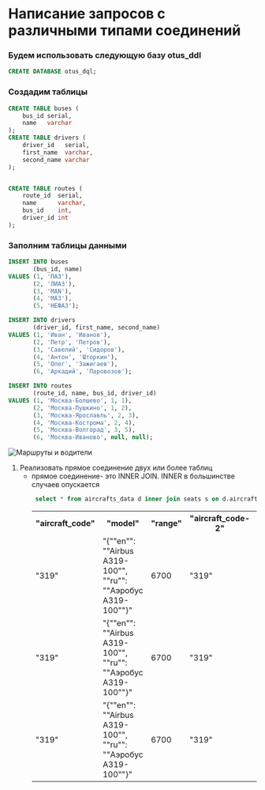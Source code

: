 # Написание запросов с различными типами соединений
### Будем использовать следующую базу otus_ddl
```sql
CREATE DATABASE otus_dql;
```
### Создадим таблицы
```sql
CREATE TABLE buses (
    bus_id serial,
    name   varchar
);
CREATE TABLE drivers (
    driver_id   serial,
    first_name  varchar,
    second_name varchar
);


CREATE TABLE routes (
    route_id  serial,
    name      varchar,
    bus_id    int,
    driver_id int
);
```
### Заполним таблицы данными
```sql
INSERT INTO buses
       (bus_id, name)
VALUES (1, 'ПАЗ'),
       (2, 'ЛИАЗ'),
       (3, 'MAN'),
       (4, 'МАЗ'),
       (5, 'НЕФАЗ');

INSERT INTO drivers
       (driver_id, first_name, second_name)
VALUES (1, 'Иван', 'Иванов'),
       (2, 'Петр', 'Петров'),
       (3, 'Савелий', 'Сидоров'),
       (4, 'Антон', 'Шторкин'),
       (5, 'Олег', 'Зажигаев'),
       (6, 'Аркадий', 'Паровозов');

INSERT INTO routes
       (route_id, name, bus_id, driver_id)
VALUES (1, 'Москва-Болшево', 1, 1),
       (2, 'Москва-Пушкино', 1, 2),
       (3, 'Москва-Ярославль', 2, 3),
       (4, 'Москва-Кострома', 2, 4),
       (5, 'Москва-Волгорад', 3, 5),
       (6, 'Москва-Иваново', null, null);

```

![Маршруты и водители](/img/mountan.png "Маршруты и водители")

1. Реализовать прямое соединение двух или более таблиц
   - прямое соединение- это INNER JOIN. INNER в большинстве случаев опускается
     ```sql
      select * from aircrafts_data d inner join seats s on d.aircraft_code = s.aircraft_code limit 3
     ```
     <table>
        <tr>
    <th> "aircraft_code"</th>	<th>"model"</th>	<th>"range"</th>	<th>"aircraft_code-2"</th>	<th>"seat_no"</th>	<th>"fare_conditions"</th>
        </tr>
        <tr><td>"319"</td>	<td>"{""en"": ""Airbus A319-100"", ""ru"": ""Аэробус A319-100""}"</td>	<td>6700</td>	<td>"319"</td>	<td>"2A"</td>	<td>"Business"</td></tr>
        <tr><td>"319"</td>	<td>"{""en"": ""Airbus A319-100"", ""ru"": ""Аэробус A319-100""}"</td>	<td>6700</td>	<td>"319"</td>	<td>"2C"</td>	<td>"Business"</td></tr>
         <tr><td>"319"</td>	<td>"{""en"": ""Airbus A319-100"", ""ru"": ""Аэробус A319-100""}"</td>	<td>6700</td>	<td>"319"</td>	<td>"2D"</td>	<td>"Business"</td></tr>
    </table>    
